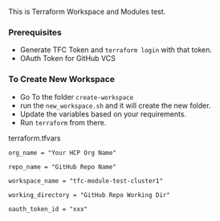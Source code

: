 This is Terraform Workspace and Modules test.

### Prerequisites 
- Generate TFC Token and `terraform login` with that token.
- OAuth Token for GitHub VCS

### To Create New Workspace
- Go To the folder `create-workspace`
- run the `new_workspace.sh` and it will create the new folder.
- Update the variables based on your requirements.
- Run `terraform` from there.

terraform.tfvars
```
org_name = "Your HCP Org Name"

repo_name = "GitHub Repo Name"

workspace_name = "tfc-module-test-cluster1"

working_directory = "GitHub Repo Working Dir"

oauth_token_id = "xxx"
```
